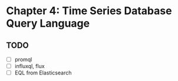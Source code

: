 # Chapter 4: Time Series Database Query Language

## TODO

- [ ] promql
- [ ] influxql, flux
- [ ] EQL from Elasticsearch
